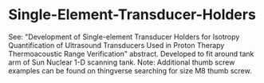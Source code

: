 # Single-Element-Transducer-Holders
See: "Development of Single-element Transducer Holders for Isotropy Quantification of Ultrasound Transducers Used in Proton Therapy Thermoacoustic Range Verification" abstract. Developed to fit around tank arm of Sun Nuclear 1-D scanning tank.
Note: Additional thumb screw examples can be found on thingverse searching for size M8 thumb screw.
